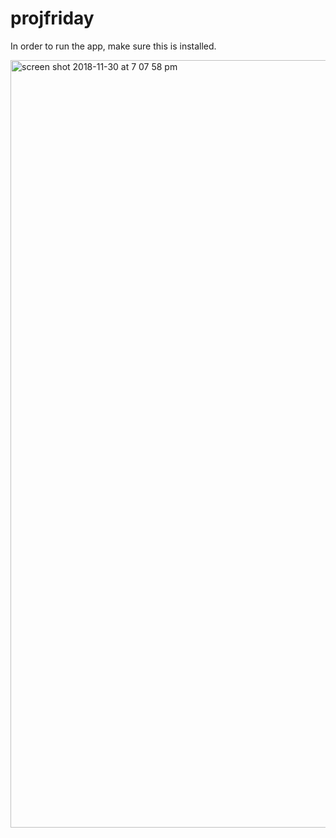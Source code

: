# projfriday

In order to run the app, make sure this is installed. 

<img width="1228" alt="screen shot 2018-11-30 at 7 07 58 pm" src="https://user-images.githubusercontent.com/24821844/49323702-3b4dd200-f4d4-11e8-8f76-57715b9864f6.png">

